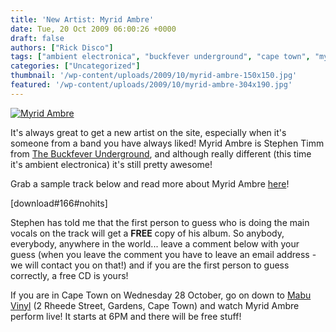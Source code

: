 ```yaml
---
title: 'New Artist: Myrid Ambre'
date: Tue, 20 Oct 2009 06:00:26 +0000
draft: false
authors: ["Rick Disco"]
tags: ["ambient electronica", "buckfever underground", "cape town", "myrid ambre", "stephen timm"]
categories: ["Uncategorized"]
thumbnail: '/wp-content/uploads/2009/10/myrid-ambre-150x150.jpg'
featured: '/wp-content/uploads/2009/10/myrid-ambre-304x190.jpg'
---
```


[![Myrid Ambre](/wp-content/uploads/2009/10/myrid-ambre.jpg "Myrid Ambre")](/wp-content/uploads/2009/10/myrid-ambre.jpg)

It's always great to get a new artist on the site, especially when it's someone from a band you have always liked! Myrid Ambre is Stephen Timm from [The Buckfever Underground](http://www.myspace.com/thebuckfeverunderground "The Buckfever Underground"), and although really different (this time it's ambient electronica) it's still pretty awesome!

Grab a sample track below and read more about Myrid Ambre [here](/artists/myrid-ambre/ "Myrid Ambre")!

\[download#166#nohits\]

Stephen has told me that the first person to guess who is doing the main vocals on the track will get a **FREE** copy of his album. So anybody, everybody, anywhere in the world... leave a comment below with your guess (when you leave the comment you have to leave an email address - we will contact you on that!) and if you are the first person to guess correctly, a free CD is yours!

If you are in Cape Town on Wednesday 28 October, go on down to [Mabu Vinyl](http://www.mabuvinyl.co.za/ "Mabu Vinyl") (2 Rheede Street, Gardens, Cape Town) and watch Myrid Ambre perform live! It starts at 6PM and there will be free stuff!

